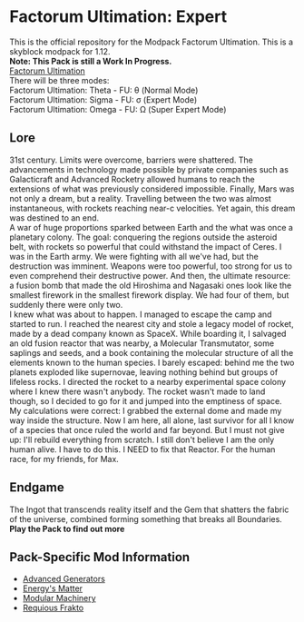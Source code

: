 
# Factorum Ultimation: Expert
This is the official repository for the Modpack Factorum Ultimation. This is a skyblock modpack for 1.12. <br/>
**Note: This Pack is still a Work In Progress.** <br/>
[Factorum Ultimation](https://discord.gg/GjJCHdr) <br/>
There will be three modes: <br/>
Factorum Ultimation: Theta - FU: θ (Normal Mode) <br/>
Factorum Ultimation: Sigma - FU: σ (Expert Mode) <br/>
Factorum Ultimation: Omega - FU: Ω (Super Expert Mode) <br/>

## Lore
31st century. Limits were overcome, barriers were shattered. The advancements in technology made possible by private
companies such as Galacticraft and Advanced Rocketry allowed humans to reach the extensions of what was previously
considered impossible. Finally, Mars was not only a dream, but a reality. Travelling between the two was almost
instantaneous, with rockets reaching near-c velocities. Yet again, this dream was destined to an end.  
A war of huge proportions sparked between Earth and the what was once a planetary colony. The goal: conquering the
regions outside the asteroid belt, with rockets so powerful that could withstand the impact of Ceres. I was in the Earth
army. We were fighting with all we've had, but the destruction was imminent. Weapons were too powerful, too strong for
us to even comprehend their destructive power. And then, the ultimate resource: a fusion bomb that made the old
Hiroshima and Nagasaki ones look like the smallest firework in the smallest firework display. We had four of them, but
suddenly there were only two. <br/>
I knew what was about to happen. I managed to escape the camp and started to run. I reached the nearest city and stole a
legacy model of rocket, made by a dead company known as SpaceX. While boarding it, I salvaged an old fusion reactor that
was nearby, a Molecular Transmutator, some saplings and seeds, and a book containing the molecular structure of all the
elements known to the human species. I barely escaped: behind me the two planets exploded like supernovae, leaving
nothing behind but groups of lifeless rocks. I directed the rocket to a nearby experimental space colony where I knew
there wasn't anybody. The rocket wasn't made to land though, so I decided to go for it and jumped into the emptiness of
space. My calculations were correct: I grabbed the external dome and made my way inside the structure. Now I am here,
all alone, last survivor for all I know of a species that once ruled the world and far beyond. But I must not give up:
I'll rebuild everything from scratch. I still don't believe I am the only human alive. I have to do this. I NEED to fix
that Reactor. For the human race, for my friends, for Max. <br/>

## Endgame
The Ingot that transcends reality itself and the Gem that shatters the fabric of the universe, combined forming
something that breaks all Boundaries. **Play the Pack to find out more**

## Pack-Specific Mod Information
- [Advanced Generators](https://github.com/Redfire75369/FactorumUltimation/blob/master/docs/Advanced_Generators.md)
- [Energy's Matter](https://github.com/Redfire75369/FactorumUltimation/blob/master/docs/Energy's_Matter.md)
- [Modular Machinery](https://github.com/Redfire75369/FactorumUltimation/blob/master/docs/Modular_Machinery.md)
- [Requious Frakto](https://github.com/Redfire75369/FactorumUltimation/blob/master/docs/Requious_Frakto.md)